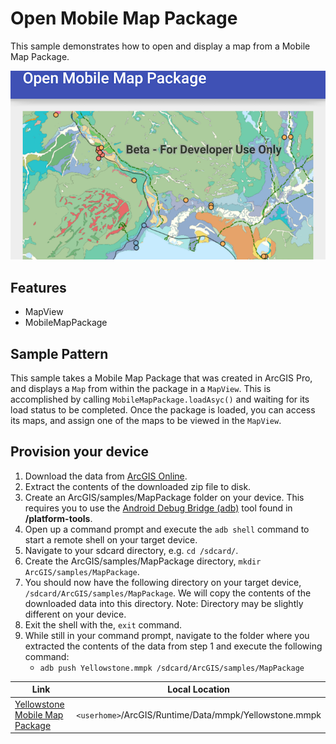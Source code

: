 # Open Mobile Map Package
This sample demonstrates how to open and display a map from a Mobile Map Package.

![Open Mobile Map Package App](open-mmpk.png)

## Features
- MapView
- MobileMapPackage

## Sample Pattern
This sample takes a Mobile Map Package that was created in ArcGIS Pro, and displays a `Map` from within the package in a `MapView`. This is accomplished by calling `MobileMapPackage.loadAsyc()` and waiting for its load status to be completed. Once the package is loaded, you can access its maps, and assign one of the maps to be viewed in the `MapView`.

## Provision your device
1. Download the data from [ArcGIS Online](https://www.arcgis.com/home/item.html?id=e1f3a7254cb845b09450f54937c16061).  
2. Extract the contents of the downloaded zip file to disk.  
3. Create an ArcGIS/samples/MapPackage folder on your device. This requires you to use the [Android Debug Bridge (adb)](https://developer.android.com/guide/developing/tools/adb.html) tool found in **<sdk-dir>/platform-tools**.
4. Open up a command prompt and execute the ```adb shell``` command to start a remote shell on your target device.
5. Navigate to your sdcard directory, e.g. ```cd /sdcard/```.  
6. Create the ArcGIS/samples/MapPackage directory, ```mkdir ArcGIS/samples/MapPackage```.
7. You should now have the following directory on your target device, ```/sdcard/ArcGIS/samples/MapPackage```. We will copy the contents of the downloaded data into this directory. Note:  Directory may be slightly different on your device.
8. Exit the shell with the, ```exit``` command.
9. While still in your command prompt, navigate to the folder where you extracted the contents of the data from step 1 and execute the following command: 
	* ```adb push Yellowstone.mmpk /sdcard/ArcGIS/samples/MapPackage```


Link | Local Location
---------|-------|
|[Yellowstone Mobile Map Package](https://www.arcgis.com/home/item.html?id=e1f3a7254cb845b09450f54937c16061)| `<userhome>`/ArcGIS/Runtime/Data/mmpk/Yellowstone.mmpk |
